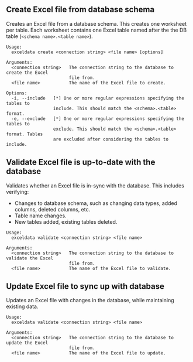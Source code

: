 ## Create Excel file from database schema

Creates an Excel file from a database schema. This creates one worksheet per table. Each worksheet contains one Excel table named after the the DB table (`<schema name>.<table name>`).

```
Usage:
  exceldata create <connection string> <file name> [options]

Arguments:
  <connection string>   The connection string to the database to create the Excel
                        file from.
  <file name>           The name of the Excel file to create.

Options:
  -i, --include   [*] One or more regular expressions specifying the tables to
                  include. This should match the <schema>.<table> format.
  -e, --exclude   [*] One or more regular expressions specifying the tables to
                  exclude. This should match the <schema>.<table> format. Tables
                  are excluded after considering the tables to include.
```

## Validate Excel file is up-to-date with the database

Validates whether an Excel file is in-sync with the database. This includes verifying:
* Changes to database schema, such as changing data types, added columns, deleted columns, etc.
* Table name changes.
* New tables added, existing tables deleted.

```
Usage:
  exceldata validate <connection string> <file name>

Arguments:
  <connection string>   The connection string to the database to validate the Excel
                        file from.
  <file name>           The name of the Excel file to validate.
```

## Update Excel file to sync up with database

Updates an Excel file with changes in the database, while maintaining existing data.

```
Usage:
  exceldata validate <connection string> <file name>

Arguments:
  <connection string>   The connection string to the database to update the Excel
                        file from.
  <file name>           The name of the Excel file to update.
```
